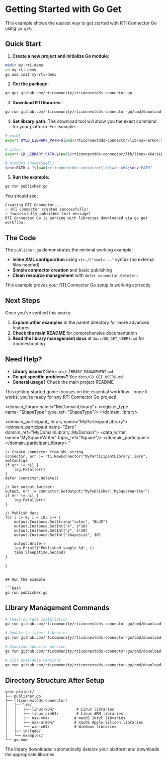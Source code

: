 # Getting Started with Go Get

This example shows the easiest way to get started with RTI Connector Go using `go get`.

## Quick Start

1. **Create a new project and initialize Go module:**
```bash
mkdir my-rti-demo
cd my-rti-demo
go mod init my-rti-demo
```

2. **Get the package:**
```bash
go get github.com/rticommunity/rticonnextdds-connector-go
```

3. **Download RTI libraries:**
```bash
go run github.com/rticommunity/rticonnextdds-connector-go/cmd/download-libs@latest
```

4. **Set library path:**
The download tool will show you the exact command for your platform. For example:
```bash
# macOS
export DYLD_LIBRARY_PATH=$(pwd)/rticonnextdds-connector/lib/osx-arm64:$DYLD_LIBRARY_PATH

# Linux  
export LD_LIBRARY_PATH=$(pwd)/rticonnextdds-connector/lib/linux-x64:$LD_LIBRARY_PATH

# Windows (PowerShell)
$env:PATH = "$(pwd)\rticonnextdds-connector\lib\win-x64;$env:PATH"
```

5. **Run the example:**
```bash
go run publisher.go
```

You should see:
```
Creating RTI Connector...
✅ RTI Connector created successfully!
✅ Successfully published test message!
RTI Connector Go is working with libraries downloaded via go get workflow!
```

## The Code

The `publisher.go` demonstrates the minimal working example:

- **Inline XML configuration** using `str://"<xml>..."` syntax (no external files needed)
- **Simple connector creation** and basic publishing
- **Clean resource management** with `defer connector.Delete()`

This example proves your RTI Connector Go setup is working correctly.

## Next Steps

Once you've verified this works:

1. **Explore other examples** in the parent directory for more advanced features
2. **Check the main README** for comprehensive documentation
3. **Read the library management docs** at `docs/GO_GET_USERS.md` for troubleshooting

## Need Help?

- **Library issues?** See `docs/LIBRARY_MANAGEMENT.md`
- **Go get specific problems?** See `docs/GO_GET_USERS.md`  
- **General usage?** Check the main project README

This getting started guide focuses on the essential workflow - once it works, you're ready for any RTI Connector Go project!
  
  <domain_library name="MyDomainLibrary">
    <domain name="MyDomain" domain_id="0">
      <register_type name="ShapeType" type_ref="ShapeType"/>
      <topic name="Square" register_type_ref="ShapeType"/>
    </domain>
  </domain_library>
  
  <domain_participant_library name="MyParticipantLibrary">
    <domain_participant name="Zero" domain_ref="MyDomainLibrary::MyDomain">
      <publisher name="MyPublisher">
        <data_writer name="MySquareWriter" topic_ref="Square"/>
      </publisher>
    </domain_participant>
  </domain_participant_library>
</dds>"`

    // Create connector from XML string
    connector, err := rti.NewConnector("MyParticipantLibrary::Zero", xmlConfig)
    if err != nil {
        log.Fatal(err)
    }
    defer connector.Delete()

    // Get output (writer)
    output, err := connector.GetOutput("MyPublisher::MySquareWriter")
    if err != nil {
        log.Fatal(err)
    }

    // Publish data
    for i := 0; i < 10; i++ {
        output.Instance.SetString("color", "BLUE")
        output.Instance.SetInt("x", i*10)
        output.Instance.SetInt("y", i*20)
        output.Instance.SetInt("shapesize", 30)
        
        output.Write()
        log.Printf("Published sample %d", i)
        time.Sleep(time.Second)
    }
}
```

## Run the Example

```bash
go run publisher.go
```

## Library Management Commands

```bash
# Check current installation
go run github.com/rticommunity/rticonnextdds-connector-go/cmd/download-libs@latest -current

# Update to latest libraries
go run github.com/rticommunity/rticonnextdds-connector-go/cmd/download-libs@latest -force

# Download specific version
go run github.com/rticommunity/rticonnextdds-connector-go/cmd/download-libs@latest -version v1.3.1

# List available versions
go run github.com/rticommunity/rticonnextdds-connector-go/cmd/download-libs@latest -list
```

## Directory Structure After Setup

```
your-project/
├── publisher.go
├── rticonnextdds-connector/
│   ├── lib/
│   │   ├── linux-x64/          # Linux libraries
│   │   ├── linux-arm64/        # Linux ARM libraries  
│   │   ├── osx-x64/           # macOS Intel libraries
│   │   ├── osx-arm64/         # macOS Apple Silicon libraries
│   │   └── win-x64/           # Windows libraries
│   ├── include/
│   └── examples/
└── go.mod
```

The library downloader automatically detects your platform and downloads the appropriate libraries.